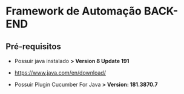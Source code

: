 # Framework de Automação BACK-END #

## Pré-requisitos ##

* Possuir java instalado **> Version 8 Update 191**
* https://www.java.com/en/download/

* Possuir Plugin Cucumber For Java **> Version: 181.3870.7**